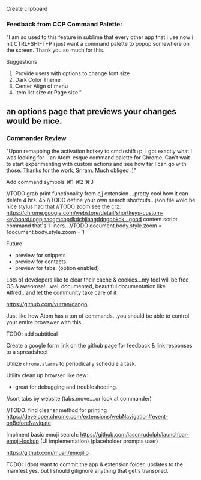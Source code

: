 Create clipboard


### Feedback from CCP Command Palette:
"I am so used to this feature in sublime that every other app that i use now i hit CTRL+SHIFT+P i just want a command palette to popup somewhere on the screen. Thank you so much for this.

Suggestions
1. Provide users with options to change font size
2. Dark Color Theme
3. Center Align of menu
4. Item list size or Page size."

an options page that previews your changes would be nice.
----

### Commander Review
"Upon remapping the activation hotkey to cmd+shift+p, I got exactly what I was looking for – an Atom-esque command palette for Chrome. Can't wait to start experimenting with custom actions and see how far I can go with those. Thanks for the work, Sriram. Much obliged :)"



Add command symbols
⌘1
⌘2
⌘3

//TODO grab print functionality from cjj extension ...pretty cool how it can delete 4 hrs..45
//TODO define your own search shortcuts...json file wold be nice stylus had that
//TODO zoom see the crz: https://chrome.google.com/webstore/detail/shortkeys-custom-keyboard/logpjaacgmcbpdkdchjiaagddngobkck...good content script command that's 1 liners..
//TODO document.body.style.zoom = 1document.body.style.zoom = 1






Future
- preview for snippets
- preview for contacts
- preview for tabs. (option enabled)



Lots of developers like to clear their cache & cookies...my tool will be free OS & aweomse!...well documented, beautiful documentation like Alfred...and let the community take care of it


https://github.com/vutran/dango






Just like how Atom has a ton of commands...you should be able to control your entire browswer with this.




TODO: add subtitleal


Create a google form link on the github page for feedback & link responses to a spreadsheet




Utilize  `chrome.alarms` to periodically schedule a task.



Utility clean up browser like new:
- great for debugging and troubleshooting.



//sort tabs by website (tabs.move....or look at commander)


//TODO: find cleaner method for printing
https://developer.chrome.com/extensions/webNavigation#event-onBeforeNavigate






Implment basic emoji search:
https://github.com/jasonrudolph/launchbar-emoji-lookup (UI implementation) (placeholder prompts user)

https://github.com/muan/emojilib



TODO: I dont want to commit the app & extension folder. updates to the manifest yes, but I should gitignore anything that get's transpiled.
